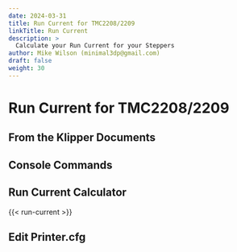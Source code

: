 ```yaml
---
date: 2024-03-31
title: Run Current for TMC2208/2209
linkTitle: Run Current
description: >
  Calculate your Run Current for your Steppers
author: Mike Wilson (minimal3dp@gmail.com)
draft: false
weight: 30
---
```


# Run Current for TMC2208/2209

## From the Klipper Documents

## Console Commands

## Run Current Calculator

{{< run-current >}}

## Edit Printer.cfg

```

```
